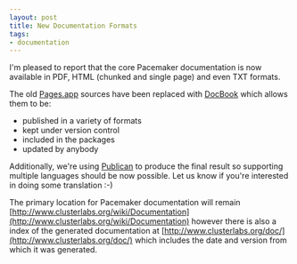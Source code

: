 ```yaml
---
layout: post
title: New Documentation Formats
tags: 
- documentation
---
```

I'm pleased to report that the core Pacemaker documentation is now available
in PDF, HTML (chunked and single page) and even TXT formats.

The old [Pages.app](http://www.apple.com/iwork/pages/) sources have been
replaced with [DocBook](http://en.wikipedia.org/wiki/DocBook) which allows
them to be:

  * published in a variety of formats
  * kept under version control
  * included in the packages
  * updated by anybody

Additionally, we're using [Publican](https://fedorahosted.org/publican/) to
produce the final result so supporting multiple languages should be now
possible. Let us know if you're interested in doing some translation :-)

The primary location for Pacemaker documentation will remain [http://www.clusterlabs.org/wiki/Documentation](http://www.clusterlabs.org/wiki/Documentation)
however there is also a index of the generated documentation at
[http://www.clusterlabs.org/doc/](http://www.clusterlabs.org/doc/) which
includes the date and version from which it was generated.

